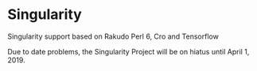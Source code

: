 # Singularity
Singularity support based on Rakudo Perl 6, Cro and Tensorflow

Due to date problems, the Singularity Project will be on hiatus until April 1, 2019.
